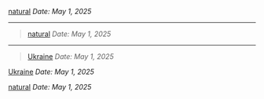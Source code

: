 [natural](https://www.bbc.com/news/articles/c5ypw7pn9q3o)
*Date: May 1, 2025*

---

> [natural](https://www.bbc.com/news/articles/c5ypw7pn9q3o)
> *Date: May 1, 2025*

---

> [Ukraine](https://www.bbc.com/news/articles/c5ypw7pn9q3o)
> *Date: May 1, 2025*

[Ukraine](https://www.bbc.com/news/articles/c5ypw7pn9q3o)
*Date: May 1, 2025*

[natural](https://www.bbc.com/news/articles/c5ypw7pn9q3o)
*Date: May 1, 2025*

